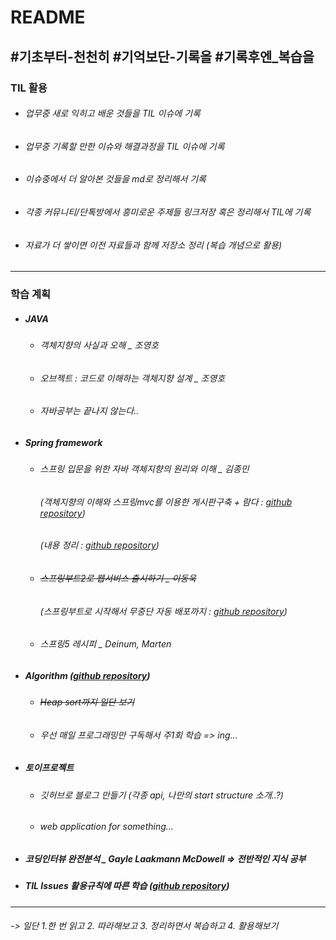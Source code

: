 # README

## #기초부터-천천히 #기억보단-기록을 #기록후엔_복습을



### TIL 활용

- ###### 업무중 새로 익히고 배운 것들을 TIL 이슈에 기록

- ###### 업무중 기록할 만한 이슈와 해결과정을 TIL 이슈에 기록

- ###### 이슈중에서 더 알아본 것들을 md로 정리해서 기록

- ###### 각종 커뮤니티/단톡방에서 흥미로운 주제들 링크저장 혹은 정리해서 TIL에 기록

- ###### 자료가 더 쌓이면 이전 자료들과 함께 저장소 정리 (복습 개념으로 활용)  

----



### 학습 계획

- ##### JAVA

  - ###### 객체지향의 사실과 오해 _ 조영호 

  - ###### 오브젝트 : 코드로 이해하는 객체지향 설계  _ 조영호

  - ###### 자바공부는 끝나지 않는다.. 

  

- ##### Spring framework

  - ###### 스프링 입문을 위한 자바 객체지향의 원리와 이해 _ 김종민 

    ###### 		(객체지향의 이해와 스프링mvc를 이용한 게시판구축 + 람다 : [github repository](https://github.com/NickKies/OopInSpring))

    ###### 	(내용 정리 : [github repository](https://github.com/NickKies/TIL/tree/master/OopInSpring))

  - ###### ~~스프링부트2로 웹서비스 출시하기 _ 이동욱~~ 

    ###### 		(스프링부트로 시작해서 무중단 자동 배포까지 : [github repository](https://github.com/NickKies/springboot2-webservice))

  - ###### 스프링5 레시피 _ Deinum, Marten

  

- ##### Algorithm    ([github repository](https://github.com/NickKies/Algorithm))

  - ###### ~~Heap sort까지 일단 보기~~

  - ###### 우선 매일 프로그래밍만 구독해서 주1회 학습 => ing...

  

  
- ##### 토이프로젝트

  - ###### 깃허브로 블로그 만들기 (각종 api, 나만의 start structure 소개..?)

  - ###### web application for something... 
  
  
  
- ##### 코딩인터뷰 완전분석 _ Gayle Laakmann McDowell  => 전반적인 지식 공부

- ##### TIL Issues 활용규칙에 따른 학습  ([github repository](https://github.com/NickKies/TIL))

  

  

---





######  -> 일단 1.한 번 읽고 2. 따라해보고 3. 정리하면서 복습하고 4. 활용해보기



